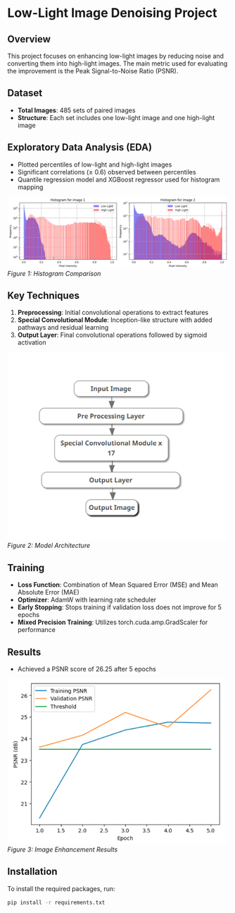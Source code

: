 # Low-Light Image Denoising Project

## Overview
This project focuses on enhancing low-light images by reducing noise and converting them into high-light images. The main metric used for evaluating the improvement is the Peak Signal-to-Noise Ratio (PSNR).

## Dataset
- **Total Images**: 485 sets of paired images
- **Structure**: Each set includes one low-light image and one high-light image

## Exploratory Data Analysis (EDA)
- Plotted percentiles of low-light and high-light images
- Significant correlations (≥ 0.6) observed between percentiles
- Quantile regression model and XGBoost regressor used for histogram mapping

![Histogram Comparison](images/histogram_image_comparison.png)
*Figure 1: Histogram Comparison*

## Key Techniques
1. **Preprocessing**: Initial convolutional operations to extract features
2. **Special Convolutional Module**: Inception-like structure with added pathways and residual learning
3. **Output Layer**: Final convolutional operations followed by sigmoid activation

![Model Architecture](images/Main_architecture.png)
*Figure 2: Model Architecture*

## Training
- **Loss Function**: Combination of Mean Squared Error (MSE) and Mean Absolute Error (MAE)
- **Optimizer**: AdamW with learning rate scheduler
- **Early Stopping**: Stops training if validation loss does not improve for 5 epochs
- **Mixed Precision Training**: Utilizes torch.cuda.amp.GradScaler for performance

## Results
- Achieved a PSNR score of 26.25 after 5 epochs

![Results](images/results.png)
*Figure 3: Image Enhancement Results*

## Installation
To install the required packages, run:
```bash
pip install -r requirements.txt

